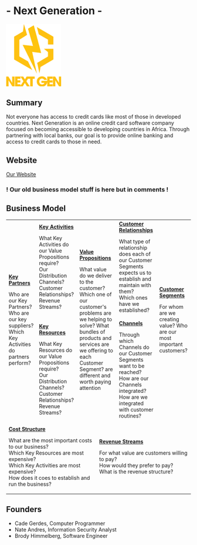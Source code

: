 # - Next Generation -
<img src="/images/Logo.png" width="150">

## Summary
Not everyone has access to credit cards like most of those in developed countries. Next Generation is an online credit card software company focused on becoming accessible to developing countries in Africa. Through partnering with local banks, our goal is to provide online banking and access to credit cards to those in need.

## Website
[Our Website](/Website.md)

### ! Our old business model stuff is here but in comments !
<!--
Value Proposition - Developing African countries need credit cards to buy products online.
Channels - Connect with multiple forms of communication.
Customers - Citizens in developing African countires.
Customer Relationships - We want a strong, trustworthy relation.
Key Partners - Local banks and cloud servers.
Key Activities - Online platform for easy purcahsing and physical cards.
Key Resources - Local banks to provide income and a server to host.
Costs - Cloud servers are $320/mn, employee wages are $12/hr, and advertisement in Africa.
Revenue - Key donors and sponsers, merchandise, bank card fees, and 1-2% transaction charges with 15-20% APR.
-->

## Business Model
<table>
  <tr>
    <td rowspan="2">
      <b><a href="Key Partners.md">Key Partners</a></b>
      <p>Who are our Key Partners?<br>
      Who are our key suppliers?<br>
      Which Key Activities do partners perform?</p>
    </td>
    <td>
      <b><a href="Key Activities.md">Key Activities</a></b>
      <p>What Key Activities do our Value Propositions require?<br>
      Our Distribution Channels?<br>
      Customer Relationships?<br>
      Revenue Streams?</p>
    </td>
    <td rowspan="2" colspan="2">
      <b><a href="Value Propositions.md">Value Propositions</a></b>
      <p>What value do we deliver to the customer?
Which one of our customer's problems are we helping to solve?
What bundles of products and services are we offering to each Customer Segment?
are different and
worth paying
attention
    </td>
    <td>
      <b><a href="Customer Relationships.md">Customer Relationships</a></b>
      <p>What type of relationship does each of our Customer Segments expects us to establish and maintain with them?<br>
      Which ones have we established?</p>
    </td>
    <td rowspan="2">
      <b><a href="Customer Segments.md">Customer Segments</a></b>
      <p>For whom are we creating value?
Who are our most important customers?</p>
    </td>
  </tr>
  <tr>
    <td>
      <b><a href="Key Resources.md">Key Resources</a></b>
      <p>What Key Resources do our Value Propositions require?<br>
      Our Distribution Channels?<br>
        Customer Relationships?<br>
        Revenue Streams?</p>
    </td>
    <td>
      <b><a href="Channels.md">Channels</a></b>
      <p>Through which Channels do our Customer Segments want to be reached?<br>
      How are our Channels integrated?
      How are we integrated with customer routines?</p>
    </td>
  </tr>
  <tr>
    <td colspan="3">
      <b><a href="Financial Plan.md">Cost Structure</a></b>
      <p>What are the most important costs to our business?<br>
      Which Key Resources are most expensive?<br>
      Which Key Activities are most expensive?<br>
      How does it coes to establish and run the business?</p>
    </td>
    <td colspan="3">
      <b><a href="Financial Plan.md">Revenue Streams</a></b>
      <p>For what value are customers willing to pay? <br>
      How would they prefer to pay? <br>
      What is the revenue structure?</p>
    </td>
  </tr>
</table>

## Founders
* Cade Gerdes, Computer Programmer
* Nate Andres, Information Security Analyst
* Brody Himmelberg, Software Engineer
